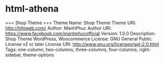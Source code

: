 # html-athena
=== Shop Theme ===  Theme Name: Shop Theme Theme URI: http://hihiweb.com/ Author: ManhPhuc Author URI: https://www.facebook.com/manhphucofficial Version: 1.0.0 Description: Shop Theme WordPress, Woocommerce License: GNU General Public License v2 or later License URI: http://www.gnu.org/licenses/gpl-2.0.html Tags: one-column, two-columns, three-columns, four-columns, right-sidebar,  theme-options
